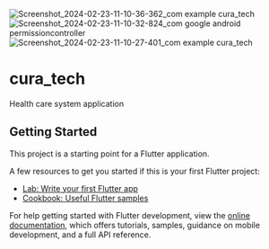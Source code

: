 ![Screenshot_2024-02-23-11-10-36-362_com example cura_tech](https://github.com/khuderhasan/cura_tech/assets/104022210/95dafc37-398a-41d7-b045-c24f1cea9e2d)
![Screenshot_2024-02-23-11-10-32-824_com google android permissioncontroller](https://github.com/khuderhasan/cura_tech/assets/104022210/5ba1b871-2c67-4bac-bb0c-0a5101d61a9c)
![Screenshot_2024-02-23-11-10-27-401_com example cura_tech](https://github.com/khuderhasan/cura_tech/assets/104022210/d1dc230a-27f7-4665-8142-55588969c88b)
# cura_tech

Health care system application 

## Getting Started

This project is a starting point for a Flutter application.

A few resources to get you started if this is your first Flutter project:

- [Lab: Write your first Flutter app](https://docs.flutter.dev/get-started/codelab)
- [Cookbook: Useful Flutter samples](https://docs.flutter.dev/cookbook)

For help getting started with Flutter development, view the
[online documentation](https://docs.flutter.dev/), which offers tutorials,
samples, guidance on mobile development, and a full API reference.
